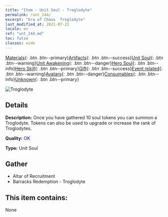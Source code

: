 ```yaml
---
title: "Item - Unit Soul - Troglodyte"
permalink: /unt_244/
excerpt: "Era of Chaos  Troglodyte"
last_modified_at: 2021-07-21
locale: en
ref: "unt_244.md"
toc: false
classes: wide
---
```

 [Materials](/Items/){: .btn .btn--primary}[Artifacts](/Items/Artifacts/){: .btn .btn--success}[Unit Soul](/Items/UnitSoul/){: .btn .btn--warning}[Unit Awakening](/Items/UnitAwakening/){: .btn .btn--danger}[Hero Soul](/Items/HeroSoul/){: .btn .btn--info}[Hero Skill](/Items/HeroSkill/){: .btn .btn--primary}[Gift](/Items/Gift/){: .btn .btn--success}[Event related](/Items/Events/){: .btn .btn--warning}[Avatars](/Items/Avatars/){: .btn .btn--danger}[Consumables](/Items/Consumables/){: .btn .btn--info}[Unknown](/Items/Unknown/){: .btn .btn--primary}

 ![Troglodyte](/images/u/ti_dongxueren.jpg)

## Details
 **Description:** Once you have gathered 10 soul tokens you can summon a Troglodyte. Tokens can also be used to upgrade or increase the rank of Troglodytes.

 **Quality:** <span style="color: #0000CD">OK</span>

 **Type:** Unit Soul

## Gather

*    Altar of Recruitment 
*    Barracks Redemption - Troglodyte 

## This item contains:

  None

